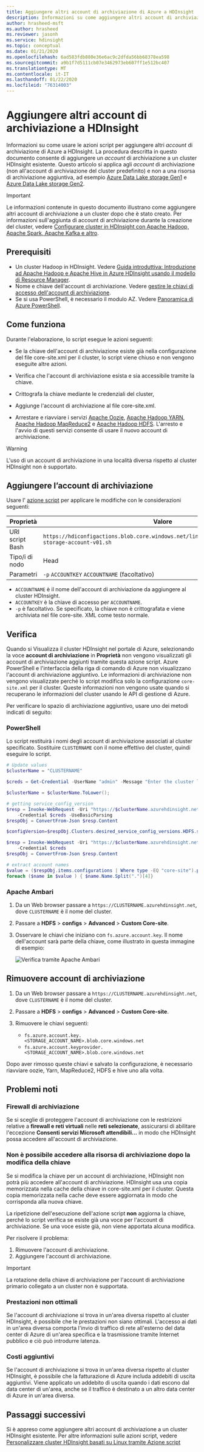 ```yaml
---
title: Aggiungere altri account di archiviazione di Azure a HDInsight
description: Informazioni su come aggiungere altri account di archiviazione di Azure a un cluster HDInsight esistente.
author: hrasheed-msft
ms.author: hrasheed
ms.reviewer: jasonh
ms.service: hdinsight
ms.topic: conceptual
ms.date: 01/21/2020
ms.openlocfilehash: 6ad583fdb880e36e6ac9c2dfda56bb68378ea598
ms.sourcegitcommit: a9b1f7d5111cb07e3462973eb607ff1e512bc407
ms.translationtype: MT
ms.contentlocale: it-IT
ms.lasthandoff: 01/22/2020
ms.locfileid: "76314003"
---
```

# <a name="add-additional-storage-accounts-to-hdinsight"></a>Aggiungere altri account di archiviazione a HDInsight

Informazioni su come usare le azioni script per aggiungere altri *account* di archiviazione di Azure a HDInsight. La procedura descritta in questo documento consente di aggiungere un *account* di archiviazione a un cluster HDInsight esistente. Questo articolo si applica agli *account* di archiviazione (non all'account di archiviazione del cluster predefinito) e non a una risorsa di archiviazione aggiuntiva, ad esempio [Azure Data Lake storage Gen1](hdinsight-hadoop-use-data-lake-store.md) e [Azure Data Lake storage Gen2](hdinsight-hadoop-use-data-lake-storage-gen2.md).

> [!IMPORTANT]  
> Le informazioni contenute in questo documento illustrano come aggiungere altri account di archiviazione a un cluster dopo che è stato creato. Per informazioni sull'aggiunta di account di archiviazione durante la creazione del cluster, vedere [Configurare cluster in HDInsight con Apache Hadoop, Apache Spark, Apache Kafka e altro](hdinsight-hadoop-provision-linux-clusters.md).

## <a name="prerequisites"></a>Prerequisiti

* Un cluster Hadoop in HDInsight. Vedere [Guida introduttiva: Introduzione ad Apache Hadoop e Apache Hive in Azure HDInsight usando il modello di Resource Manager](./hadoop/apache-hadoop-linux-tutorial-get-started.md).
* Nome e chiave dell'account di archiviazione. Vedere [gestire le chiavi di accesso dell'account di archiviazione](../storage/common/storage-account-keys-manage.md).
* Se si usa PowerShell, è necessario il modulo AZ.  Vedere [Panoramica di Azure PowerShell](https://docs.microsoft.com/powershell/azure/overview).

## <a name="how-it-works"></a>Come funziona

Durante l'elaborazione, lo script esegue le azioni seguenti:

* Se la chiave dell'account di archiviazione esiste già nella configurazione del file core-site.xml per il cluster, lo script viene chiuso e non vengono eseguite altre azioni.

* Verifica che l'account di archiviazione esista e sia accessibile tramite la chiave.

* Crittografa la chiave mediante le credenziali del cluster,

* Aggiunge l'account di archiviazione al file core-site.xml.

* Arrestare e riavviare i servizi [Apache Oozie](https://oozie.apache.org/), [Apache Hadoop YARN](https://hadoop.apache.org/docs/current/hadoop-yarn/hadoop-yarn-site/YARN.html), [Apache Hadoop MapReduce2](https://hadoop.apache.org/docs/current/hadoop-mapreduce-client/hadoop-mapreduce-client-core/MapReduceTutorial.html) e [Apache Hadoop HDFS](https://hadoop.apache.org/docs/current/hadoop-project-dist/hadoop-hdfs/HdfsUserGuide.html). L'arresto e l'avvio di questi servizi consente di usare il nuovo account di archiviazione.

> [!WARNING]  
> L'uso di un account di archiviazione in una località diversa rispetto al cluster HDInsight non è supportato.

## <a name="add-storage-account"></a>Aggiungere l’account di archiviazione

Usare l' [azione script](hdinsight-hadoop-customize-cluster-linux.md#apply-a-script-action-to-a-running-cluster) per applicare le modifiche con le considerazioni seguenti:

|Proprietà | Valore |
|---|---|
|URI script Bash|`https://hdiconfigactions.blob.core.windows.net/linuxaddstorageaccountv01/add-storage-account-v01.sh`|
|Tipo/i di nodo|Head|
|Parametri|`-p` `ACCOUNTKEY` `ACCOUNTNAME` (facoltativo)|

* `ACCOUNTNAME` è il nome dell'account di archiviazione da aggiungere al cluster HDInsight.
* `ACCOUNTKEY` è la chiave di accesso per `ACCOUNTNAME`.
* `-p` è facoltativo. Se specificato, la chiave non è crittografata e viene archiviata nel file core-site. XML come testo normale.

## <a name="verification"></a>Verifica

Quando si Visualizza il cluster HDInsight nel portale di Azure, selezionando la voce __account di archiviazione__ in __Proprietà__ non vengono visualizzati gli account di archiviazione aggiunti tramite questa azione script. Azure PowerShell e l'interfaccia della riga di comando di Azure non visualizzano l'account di archiviazione aggiuntivo. Le informazioni di archiviazione non vengono visualizzate perché lo script modifica solo la configurazione `core-site.xml` per il cluster. Queste informazioni non vengono usate quando si recuperano le informazioni del cluster usando le API di gestione di Azure.

Per verificare lo spazio di archiviazione aggiuntivo, usare uno dei metodi indicati di seguito:

### <a name="powershell"></a>PowerShell

Lo script restituirà i nomi degli account di archiviazione associati al cluster specificato. Sostituire `CLUSTERNAME` con il nome effettivo del cluster, quindi eseguire lo script.

```powershell
# Update values
$clusterName = "CLUSTERNAME"

$creds = Get-Credential -UserName "admin" -Message "Enter the cluster login credentials"

$clusterName = $clusterName.ToLower();

# getting service_config_version
$resp = Invoke-WebRequest -Uri "https://$clusterName.azurehdinsight.net/api/v1/clusters/$clusterName`?fields=Clusters/desired_service_config_versions/HDFS" `
    -Credential $creds -UseBasicParsing
$respObj = ConvertFrom-Json $resp.Content

$configVersion=$respObj.Clusters.desired_service_config_versions.HDFS.service_config_version

$resp = Invoke-WebRequest -Uri "https://$clusterName.azurehdinsight.net/api/v1/clusters/$clusterName/configurations/service_config_versions?service_name=HDFS&service_config_version=$configVersion" `
    -Credential $creds
$respObj = ConvertFrom-Json $resp.Content

# extract account names
$value = ($respObj.items.configurations | Where type -EQ "core-site").properties | Get-Member -membertype properties | Where Name -Like "fs.azure.account.key.*"
foreach ($name in $value ) { $name.Name.Split(".")[4]}
```

### <a name="apache-ambari"></a>Apache Ambari

1. Da un Web browser passare a `https://CLUSTERNAME.azurehdinsight.net`, dove `CLUSTERNAME` è il nome del cluster.

1. Passare a **HDFS** > **configs** > **Advanced** > **Custom Core-site**.

1. Osservare le chiavi che iniziano con `fs.azure.account.key`. Il nome dell'account sarà parte della chiave, come illustrato in questa immagine di esempio:

   ![Verifica tramite Apache Ambari](./media/hdinsight-hadoop-add-storage/apache-ambari-verification.png)

## <a name="remove-storage-account"></a>Rimuovere account di archiviazione

1. Da un Web browser passare a `https://CLUSTERNAME.azurehdinsight.net`, dove `CLUSTERNAME` è il nome del cluster.

1. Passare a **HDFS** > **configs** > **Advanced** > **Custom Core-site**.

1. Rimuovere le chiavi seguenti:
    * `fs.azure.account.key.<STORAGE_ACCOUNT_NAME>.blob.core.windows.net`
    * `fs.azure.account.keyprovider.<STORAGE_ACCOUNT_NAME>.blob.core.windows.net`

Dopo aver rimosso queste chiavi e salvato la configurazione, è necessario riavviare oozie, Yarn, MapReduce2, HDFS e hive uno alla volta.

## <a name="known-issues"></a>Problemi noti

### <a name="storage-firewall"></a>Firewall di archiviazione

Se si sceglie di proteggere l'account di archiviazione con le restrizioni relative a **firewall e reti virtuali** nelle **reti selezionate**, assicurarsi di abilitare l'eccezione **Consenti servizi Microsoft attendibili...** in modo che HDInsight possa accedere all'account di archiviazione.

### <a name="unable-to-access-storage-after-changing-key"></a>Non è possibile accedere alla risorsa di archiviazione dopo la modifica della chiave

Se si modifica la chiave per un account di archiviazione, HDInsight non potrà più accedere all'account di archiviazione. HDInsight usa una copia memorizzata nella cache della chiave in core-site.xml per il cluster. Questa copia memorizzata nella cache deve essere aggiornata in modo che corrisponda alla nuova chiave.

La ripetizione dell'esecuzione dell'azione script __non__ aggiorna la chiave, perché lo script verifica se esiste già una voce per l'account di archiviazione. Se una voce esiste già, non viene apportata alcuna modifica.

Per risolvere il problema:  
1. Rimuovere l'account di archiviazione.
1. Aggiungere l'account di archiviazione.

> [!IMPORTANT]  
> La rotazione della chiave di archiviazione per l'account di archiviazione primario collegato a un cluster non è supportata.

### <a name="poor-performance"></a>Prestazioni non ottimali

Se l'account di archiviazione si trova in un'area diversa rispetto al cluster HDInsight, è possibile che le prestazioni non siano ottimali. L'accesso ai dati in un'area diversa comporta l'invio di traffico di rete all'esterno del data center di Azure di un'area specifica e la trasmissione tramite Internet pubblico e ciò può introdurre latenza.

### <a name="additional-charges"></a>Costi aggiuntivi

Se l'account di archiviazione si trova in un'area diversa rispetto al cluster HDInsight, è possibile che la fatturazione di Azure includa addebiti di uscita aggiuntivi. Viene applicato un addebito di uscita quando i dati escono dal data center di un'area, anche se il traffico è destinato a un altro data center di Azure in un'area diversa.

## <a name="next-steps"></a>Passaggi successivi

Si è appreso come aggiungere altri account di archiviazione a un cluster HDInsight esistente. Per altre informazioni sulle azioni script, vedere [Personalizzare cluster HDInsight basati su Linux tramite Azione script](hdinsight-hadoop-customize-cluster-linux.md)
